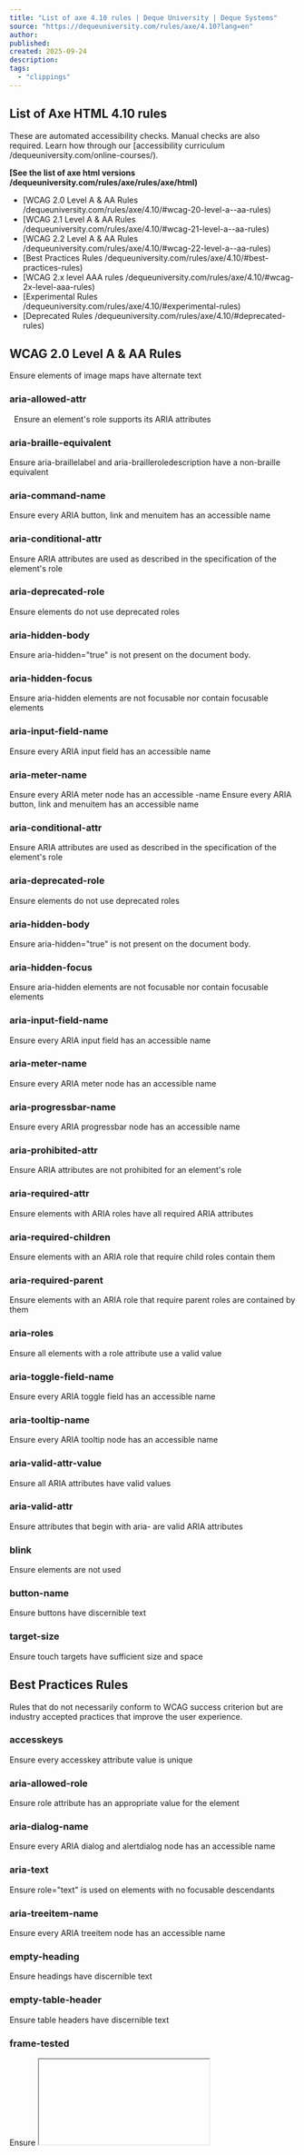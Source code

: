 ```yaml
---
title: "List of axe 4.10 rules | Deque University | Deque Systems"
source: "https://dequeuniversity.com/rules/axe/4.10?lang=en"
author:
published:
created: 2025-09-24
description:
tags:
  - "clippings"
---
```

## List of Axe HTML 4.10 rules

These are automated accessibility checks. Manual checks are also required. Learn how through our [accessibility curriculum /dequeuniversity.com/online-courses/).

**[See the list of axe html versions /dequeuniversity.com/rules/axe/rules/axe/html)**

- [WCAG 2.0 Level A & AA Rules /dequeuniversity.com/rules/axe/4.10/#wcag-20-level-a--aa-rules)
- [WCAG 2.1 Level A & AA Rules /dequeuniversity.com/rules/axe/4.10/#wcag-21-level-a--aa-rules)
- [WCAG 2.2 Level A & AA Rules /dequeuniversity.com/rules/axe/4.10/#wcag-22-level-a--aa-rules)
- [Best Practices Rules /dequeuniversity.com/rules/axe/4.10/#best-practices-rules)
- [WCAG 2.x level AAA rules /dequeuniversity.com/rules/axe/4.10/#wcag-2x-level-aaa-rules)
- [Experimental Rules /dequeuniversity.com/rules/axe/4.10/#experimental-rules)
- [Deprecated Rules /dequeuniversity.com/rules/axe/4.10/#deprecated-rules)

## WCAG 2.0 Level A & AA Rules

Ensure <area> elements of image maps have alternate text 

### aria-allowed-attr 
 
Ensure an element's role supports its ARIA attributes 
 
### aria-braille-equivalent 
 Ensure aria-braillelabel and aria-brailleroledescription have a non-braille equivalent 
 
### aria-command-name 
 Ensure every ARIA button, link and menuitem has an accessible name 
 
### aria-conditional-attr 
 Ensure ARIA attributes are used as described in the specification of the element's role 
 
### aria-deprecated-role 
Ensure elements do not use deprecated roles

### aria-hidden-body 
Ensure aria-hidden="true" is not present on the document body. 

### aria-hidden-focus 
 Ensure aria-hidden elements are not focusable nor contain focusable elements 
 
### aria-input-field-name 
 Ensure every ARIA input field has an accessible name 
 
### aria-meter-name 
 Ensure every ARIA meter node has an accessible -name 
 Ensure every ARIA button, link and menuitem has an accessible name 
 
### aria-conditional-attr 
 Ensure ARIA attributes are used as described in the specification of the element's role 
 
### aria-deprecated-role 
Ensure elements do not use deprecated roles

### aria-hidden-body 
 Ensure aria-hidden="true" is not present on the document body. 
 
### aria-hidden-focus 
 Ensure aria-hidden elements are not focusable nor contain focusable elements 
 
### aria-input-field-name 
 Ensure every ARIA input field has an accessible name 
 
### aria-meter-name 
 Ensure every ARIA meter node has an accessible name 
 
### aria-progressbar-name 
 Ensure every ARIA progressbar node has an accessible name 
 
### aria-prohibited-attr 
 Ensure ARIA attributes are not prohibited for an element's role 
 
### aria-required-attr 
 Ensure elements with ARIA roles have all required ARIA attributes 
 
### aria-required-children 
 Ensure elements with an ARIA role that require child roles contain them 
 
### aria-required-parent 
 Ensure elements with an ARIA role that require parent roles are contained by them 
 
### aria-roles 
 Ensure all elements with a role attribute use a valid value 
 
### aria-toggle-field-name 
 Ensure every ARIA toggle field has an accessible name 
 
### aria-tooltip-name 
 Ensure every ARIA tooltip node has an accessible name 
 
### aria-valid-attr-value 
Ensure all ARIA attributes have valid values
 
### aria-valid-attr 

 Ensure attributes that begin with aria- are valid ARIA attributes 
 
### blink 
Ensure <blink> elements are not used
  
### button-name 
Ensure buttons have discernible text

### target-size

Ensure touch targets have sufficient size and space


## Best Practices Rules

Rules that do not necessarily conform to WCAG success criterion but are industry accepted practices that improve the user experience.

### accesskeys

Ensure every accesskey attribute value is unique

### aria-allowed-role

Ensure role attribute has an appropriate value for the element

### aria-dialog-name

Ensure every ARIA dialog and alertdialog node has an accessible name

### aria-text

Ensure role="text" is used on elements with no focusable descendants

### aria-treeitem-name

Ensure every ARIA treeitem node has an accessible name

### empty-heading

Ensure headings have discernible text

### empty-table-header

Ensure table headers have discernible text 

### frame-tested

Ensure <iframe> and <frame> elements contain the axe-core script

### heading-order

Ensure the order of headings is semantically correct

### image-redundant-alt

Ensure image alternative is not repeated as text 

### label-title-only

Ensure that every form element has a visible label and is not solely labeled using hidden labels, or the title or aria-describedby attributes 

### landmark-banner-is-top-level

Ensure the banner landmark is at top level 

### landmark-complementary-is-top-level

Ensure the complementary landmark or aside is at top level

### landmark-contentinfo-is-top-level

Ensure the contentinfo landmark is at top level 

### landmark-main-is-top-level

Ensure the main landmark is at top level 

### landmark-no-duplicate-banner

Ensure the document has at most one banner landmark

### landmark-no-duplicate-contentinfo

Ensure the document has at most one contentinfo landmark

### landmark-no-duplicate-main

Ensure the document has at most one main landmark 

### landmark-one-main

Ensure the document has a main landmark 

### landmark-unique

Ensure landmarks are unique

### meta-viewport-large

Ensure <meta name="viewport"> can scale a significant amount 

### page-has-heading-one

Ensure that the page, or at least one of its frames contains a level-one heading 

### presentation-role-conflict

Elements marked as presentational should not have global ARIA or tabindex to ensure all screen readers ignore them 

### region

Ensure all page content is contained by landmarks 

### scope-attr-valid

Ensure the scope attribute is used correctly on tables 

### skip-link

Ensure all skip links have a focusable target 

### tabindex 

Ensure tabindex attribute values are not greater than 0

### table-duplicate-name
/dequeuniversity.com/rules/axe/4.10/table-duplicate-name) | 
Ensure the <caption> element does not contain the same text as the summary attribute
  | Minor | best-practice | failure, needs review |  |

## WCAG 2.x level AAA rules

Rules that check for conformance to WCAG AAA success criteria that can be fully automated. These are disabled by default in axe-core.

### color-contrast-enhanced
/dequeuniversity.com/rules/axe/4.10/color-contrast-enhanced) | 
Ensure the contrast between foreground and background colors meets WCAG 2 AAA enhanced contrast ratio thresholds
| Serious | cat.color, wcag2aaa, wcag146, ACT | failure, needs review | [09o5cg /act-rules.github.io/rules/09o5cg) |
| --- | --- | --- | --- | --- | --- |
### identical-links-same-purpose
/dequeuniversity.com/rules/axe/4.10/identical-links-same-purpose) | 
Ensure that links with the same accessible name serve a similar purpose
| Minor | cat.semantics, wcag2aaa, wcag249 | needs review | [b20e66 /act-rules.github.io/rules/b20e66) |
### meta-refresh-no-exceptions
/dequeuniversity.com/rules/axe/4.10/meta-refresh-no-exceptions) | 
Ensure <meta http-equiv="refresh"> is not used for delayed refresh
| Minor | cat.time-and-media, wcag2aaa, wcag224, wcag325 | failure | [bisz58 /act-rules.github.io/rules/bisz58) |

## Experimental Rules

Rules we are still testing and developing. They are disabled by default in axe-core, but are enabled for the axe browser extensions.

### css-orientation-lock
/dequeuniversity.com/rules/axe/4.10/css-orientation-lock) | 
Ensure content is not locked to any specific display orientation, and the content is operable in all display orientations 
| Serious | cat.structure, wcag134, wcag21aa, EN-9.1.3.4, experimental | failure, needs review | [b33eff /act-rules.github.io/rules/b33eff) |
| --- | --- | --- | --- | --- | --- |
### focus-order-semantics
/dequeuniversity.com/rules/axe/4.10/focus-order-semantics) | 
Ensure elements in the focus order have a role appropriate for interactive content 
| Minor | cat.keyboard, best-practice, experimental | failure |  |
### hidden-content
/dequeuniversity.com/rules/axe/4.10/hidden-content) | 
Informs users about hidden content.
| Minor | cat.structure, best-practice, experimental, review-item | failure, needs review |  |
### label-content-name-mismatch
/dequeuniversity.com/rules/axe/4.10/label-content-name-mismatch) | 
Ensure that elements labelled through their content must have their visible text as part of their accessible name
| Serious | cat.semantics, wcag21a, wcag253, EN-9.2.5.3, experimental | failure | [2ee8b8 /act-rules.github.io/rules/2ee8b8) |
### p-as-heading
/dequeuniversity.com/rules/axe/4.10/p-as-heading) | 
Ensure bold, italic text and font-size is not used to style <p> elements as a heading 
  | Serious | cat.semantics, wcag131, EN-9.1.3.1, experimental | failure, needs review |  |
### table-fake-caption
/dequeuniversity.com/rules/axe/4.10/table-fake-caption) | 
Ensure that tables with a caption use the <caption> element.
  | Serious | experimental, wcag131, section508, section508.22.g, EN-9.1.3.1 | failure |  |
### td-has-header
/dequeuniversity.com/rules/axe/4.10/td-has-header) | 
Ensure that each non-empty data cell in a <table> larger than 3 by 3 has one or more table headers
  | Critical | experimental, wcag131, section508, section508.22.g, TT14.b, EN-9.1.3.1 | failure |  |

## Deprecated Rules

Deprecated rules are disabled by default and will be removed in the next major release.

### aria-roledescription
/dequeuniversity.com/rules/axe/4.10/aria-roledescription) | 
Ensure aria-roledescription is only used on elements with an implicit or explicit role 
| Serious | EN-9.4.1.2, deprecated | failure, needs review |  |
| --- | --- | --- | --- | --- | --- |
### audio-caption
/dequeuniversity.com/rules/axe/4.10/audio-caption) | 
Ensure <audio> elements have captions
  | Critical | cat.time-and-media, wcag121, EN-9.1.2.1, section508, section508.22.a, deprecated | needs review | [2eb176 /act-rules.github.io/rules/2eb176), [afb423 /act-rules.github.io/rules/afb423) |
### duplicate-id-active
/dequeuniversity.com/rules/axe/4.10/duplicate-id-active) | 
Ensure every id attribute value of active elements is unique
| Serious | cat.parsing, wcag2a-obsolete, wcag411, deprecated | failure ### 3ea0c8 /act-rules.github.io/rules/3ea0c8) |
### duplicate-id
/dequeuniversity.com/rules/axe/4.10/duplicate-id) | 
Ensure every id attribute value is unique
| Minor | cat.parsing, wcag2a-obsolete, wcag411, deprecated | failure | [3ea0c8 /act-rules.github.io/rules/3ea0c8) |

## Axe browser extensions

The axe features are integrated into the developer tools.

- [axe Chrome browser extension /chrome.google.com/webstore/detail/axe/lhdoppojpmngadmnindnejefpokejbdd?hl=en-US)
- [axe Firefox browser extension /addons.mozilla.org/en-US/firefox/addon/axe-devtools/)
- [axe Edge browser extension /microsoftedge.microsoft.com/addons/detail/axe-web-accessibility-t/kcenlimkmjjkdfcaleembgmldmnnlfkn)

## Contribute to axe on

- You can find the [axe-core source code on GitHub. /github.com/dequelabs/axe-core)
- See also the [axe-core changelog on GitHub /github.com/dequelabs/axe-core/blob/develop/CHANGELOG.md).

## Deque's Enterprise Suite of Accessibility Tools

- **[axe DevTools: /www.deque.com/axe/devtools/?__hstc=213731083.e79dcc1924e2974d304b581a69002d3b.1758669605465.1758669605465.1758669605465.1&__hssc=213731083.1.1758669605465&__hsfp=403688673)** Empower development teams to find, prevent, and fix accessibility issues while they code.
- **[axe Auditor: /www.deque.com/axe/auditor/?__hstc=213731083.e79dcc1924e2974d304b581a69002d3b.1758669605465.1758669605465.1758669605465.1&__hssc=213731083.1.1758669605465&__hsfp=403688673)** Bring efficient, full-coverage auditing capabilities to your testing teams with this step-by-step manual accessibility testing tool.
- **[axe Monitor: /www.deque.com/axe/monitor/?__hstc=213731083.e79dcc1924e2974d304b581a69002d3b.1758669605465.1758669605465.1758669605465.1&__hssc=213731083.1.1758669605465&__hsfp=403688673)** Dynamically scan, monitor and report on the accessibility status of your site across business and development teams.

## Learn Web Accessibility In-Depth

- [Subscribe to Deque University accessibility courses. /dequeuniversity.com/online-courses/)
- [Request enterprise training workshops at your location /dequeuniversity.com/curriculum/instructor-led/)